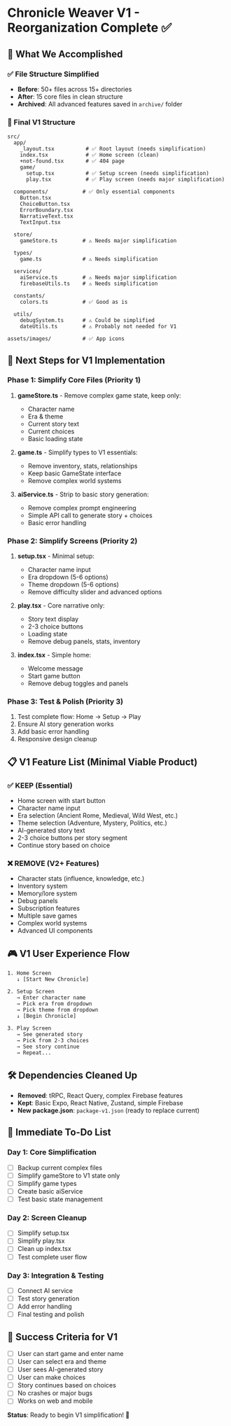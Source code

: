 # Chronicle Weaver V1 - Reorganization Complete ✅

## 🎯 What We Accomplished

### ✅ File Structure Simplified
- **Before**: 50+ files across 15+ directories
- **After**: 15 core files in clean structure
- **Archived**: All advanced features saved in `archive/` folder

### 📁 Final V1 Structure
```
src/
  app/
    _layout.tsx          # ✅ Root layout (needs simplification)
    index.tsx            # ✅ Home screen (clean)
    +not-found.tsx       # ✅ 404 page
    game/
      setup.tsx          # ✅ Setup screen (needs simplification)
      play.tsx           # ✅ Play screen (needs major simplification)
      
  components/           # ✅ Only essential components
    Button.tsx
    ChoiceButton.tsx
    ErrorBoundary.tsx
    NarrativeText.tsx
    TextInput.tsx
    
  store/
    gameStore.ts        # ⚠️ Needs major simplification
    
  types/
    game.ts             # ⚠️ Needs simplification
    
  services/
    aiService.ts        # ⚠️ Needs major simplification
    firebaseUtils.ts    # ⚠️ Needs simplification
    
  constants/
    colors.ts           # ✅ Good as is
    
  utils/
    debugSystem.ts      # ⚠️ Could be simplified
    dateUtils.ts        # ⚠️ Probably not needed for V1

assets/images/          # ✅ App icons
```

## 🚀 Next Steps for V1 Implementation

### Phase 1: Simplify Core Files (Priority 1)
1. **gameStore.ts** - Remove complex game state, keep only:
   - Character name
   - Era & theme
   - Current story text
   - Current choices
   - Basic loading state

2. **game.ts** - Simplify types to V1 essentials:
   - Remove inventory, stats, relationships
   - Keep basic GameState interface
   - Remove complex world systems

3. **aiService.ts** - Strip to basic story generation:
   - Remove complex prompt engineering
   - Simple API call to generate story + choices
   - Basic error handling

### Phase 2: Simplify Screens (Priority 2)
1. **setup.tsx** - Minimal setup:
   - Character name input
   - Era dropdown (5-6 options)
   - Theme dropdown (5-6 options)
   - Remove difficulty slider and advanced options

2. **play.tsx** - Core narrative only:
   - Story text display
   - 2-3 choice buttons
   - Loading state
   - Remove debug panels, stats, inventory

3. **index.tsx** - Simple home:
   - Welcome message
   - Start game button
   - Remove debug toggles and panels

### Phase 3: Test & Polish (Priority 3)
1. Test complete flow: Home → Setup → Play
2. Ensure AI story generation works
3. Add basic error handling
4. Responsive design cleanup

## 📋 V1 Feature List (Minimal Viable Product)

### ✅ KEEP (Essential)
- Home screen with start button
- Character name input
- Era selection (Ancient Rome, Medieval, Wild West, etc.)
- Theme selection (Adventure, Mystery, Politics, etc.)
- AI-generated story text
- 2-3 choice buttons per story segment
- Continue story based on choice

### ❌ REMOVE (V2+ Features)
- Character stats (influence, knowledge, etc.)
- Inventory system
- Memory/lore system
- Debug panels
- Subscription features
- Multiple save games
- Complex world systems
- Advanced UI components

## 🎮 V1 User Experience Flow
```
1. Home Screen
   ↓ [Start New Chronicle]
   
2. Setup Screen
   → Enter character name
   → Pick era from dropdown
   → Pick theme from dropdown
   ↓ [Begin Chronicle]
   
3. Play Screen
   → See generated story
   → Pick from 2-3 choices
   → See story continue
   → Repeat...
```

## 🛠️ Dependencies Cleaned Up
- **Removed**: tRPC, React Query, complex Firebase features
- **Kept**: Basic Expo, React Native, Zustand, simple Firebase
- **New package.json**: `package-v1.json` (ready to replace current)

## 📝 Immediate To-Do List

### Day 1: Core Simplification
- [ ] Backup current complex files
- [ ] Simplify gameStore to V1 state only
- [ ] Simplify game types
- [ ] Create basic aiService
- [ ] Test basic state management

### Day 2: Screen Cleanup  
- [ ] Simplify setup.tsx
- [ ] Simplify play.tsx
- [ ] Clean up index.tsx
- [ ] Test complete user flow

### Day 3: Integration & Testing
- [ ] Connect AI service
- [ ] Test story generation
- [ ] Add error handling
- [ ] Final testing and polish

## 🎯 Success Criteria for V1
- [ ] User can start game and enter name
- [ ] User can select era and theme
- [ ] User sees AI-generated story
- [ ] User can make choices
- [ ] Story continues based on choices
- [ ] No crashes or major bugs
- [ ] Works on web and mobile

**Status**: Ready to begin V1 simplification! 🚀
